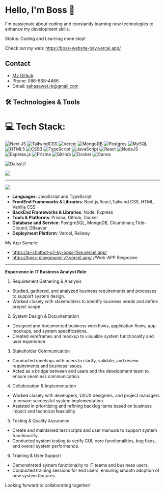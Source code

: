 # Hello, I'm Boss 👋 

I'm passionate about coding and constantly learning new technologies to enhance my development skills. 

Status: Coding and Learning none stop! 

Check out my web: https://boss-website-bay.vercel.app/

## Contact
- [My Github](https://github.com/Sahasawat-Boss)
- Phone: 086-868-4466
-  Gmail: sahasawat.rk@gmail.com
  
## 🛠️ Technologies & Tools

# 💻 Tech Stack:
![Next JS](https://img.shields.io/badge/Next-black?style=for-the-badge&logo=next.js&logoColor=white) ![TailwindCSS](https://img.shields.io/badge/tailwindcss-%2338B2AC.svg?style=for-the-badge&logo=tailwind-css&logoColor=white) ![Vercel](https://img.shields.io/badge/vercel-%23000000.svg?style=for-the-badge&logo=vercel&logoColor=white) 
![MongoDB](https://img.shields.io/badge/MongoDB-%234ea94b.svg?style=for-the-badge&logo=mongodb&logoColor=white) ![Postgres](https://img.shields.io/badge/postgres-%23316192.svg?style=for-the-badge&logo=postgresql&logoColor=white) ![MySQL](https://img.shields.io/badge/mysql-4479A1.svg?style=for-the-badge&logo=mysql&logoColor=white)  ![HTML5](https://img.shields.io/badge/html5-%23E34F26.svg?style=for-the-badge&logo=html5&logoColor=white) 
![CSS3](https://img.shields.io/badge/css3-%231572B6.svg?style=for-the-badge&logo=css3&logoColor=white) ![TypeScript](https://img.shields.io/badge/typescript-%23007ACC.svg?style=for-the-badge&logo=typescript&logoColor=white) ![JavaScript](https://img.shields.io/badge/javascript-%23323330.svg?style=for-the-badge&logo=javascript&logoColor=%23F7DF1E) 
  ![React](https://img.shields.io/badge/react-%2320232a.svg?style=for-the-badge&logo=react&logoColor=%2361DAFB) ![NodeJS](https://img.shields.io/badge/node.js-6DA55F?style=for-the-badge&logo=node.js&logoColor=white) ![Express.js](https://img.shields.io/badge/express.js-%23404d59.svg?style=for-the-badge&logo=express&logoColor=%2361DAFB) ![Prisma](https://img.shields.io/badge/Prisma-3982CE?style=for-the-badge&logo=Prisma&logoColor=white) ![GitHub](https://img.shields.io/badge/github-%23121011.svg?style=for-the-badge&logo=github&logoColor=white) ![Docker](https://img.shields.io/badge/docker-%230db7ed.svg?style=for-the-badge&logo=docker&logoColor=white) ![Canva](https://img.shields.io/badge/Canva-%2300C4CC.svg?style=for-the-badge&logo=Canva&logoColor=white) 

  ![DaisyUI](https://img.shields.io/badge/daisyui-5A0EF8?style=for-the-badge&logo=daisyui&logoColor=white)

![](https://github-readme-stats.vercel.app/api/top-langs/?username=Sahasawat-Boss&theme=dark&hide_border=false&include_all_commits=false&count_private=false&layout=compact)

---
[![](https://visitcount.itsvg.in/api?id=Sahasawat-Boss&icon=0&color=0)](https://visitcount.itsvg.in)

<!-- Proudly created with GPRM ( https://gprm.itsvg.in ) -->
- **Languages**: JavaScript and TypeScript
- **FrontEnd Frameworks & Libraries**: Next.js,React,Tailwind CSS, HTML, Vanilla CSS
- **BackEnd Frameworks & Libraries**: Node, Express
- **Tools & Platforms**: Prisma, Github, Docker
- **Database and Service**: PostgreSQL, MongoDB, Cloundinary,Tidb-Clound, DBeaver 
- **Deployment Platform**: Vercel, Railway

My App Sample: 
- https://ai-chatbot-v2-by-boss-five.vercel.app/
- https://boss-playground-v1.vercel.app/   //Web-APP Resposive

---
**Experience in IT Business Analyst Role**

1. Requirement Gathering & Analysis
- Studied, gathered, and analyzed business requirements and processes to support system design.
- Worked closely with stakeholders to identify business needs and define project scope.

2. System Design & Documentation
- Designed and documented business workflows, application flows, app mockups, and system specifications.
- Created wireframes and mockup to visualize system functionality and user experience.

3. Stakeholder Communication
- Conducted meetings with users to clarify, validate, and review requirements and business issues.
- Acted as a bridge between end users and the development team to ensure seamless communication.

4. Collaboration & Implementation
- Worked closely with developers, UI/UX designers, and project managers to ensure successful system implementation.
- Assisted in prioritizing and refining backlog items based on business impact and technical feasibility.

5. Testing & Quality Assurance
- Create and maintained test scripts and user manuals to support system functionality.
- Conducted system testing to verify GUI, core functionalities, bug fixes, and overall system performance.

6. Training & User Support
- Demonstrated system functionality to IT teams and business users.
- Conducted training sessions for end users, ensuring smooth adoption of new system features.

Looking forward to collaborating together!
